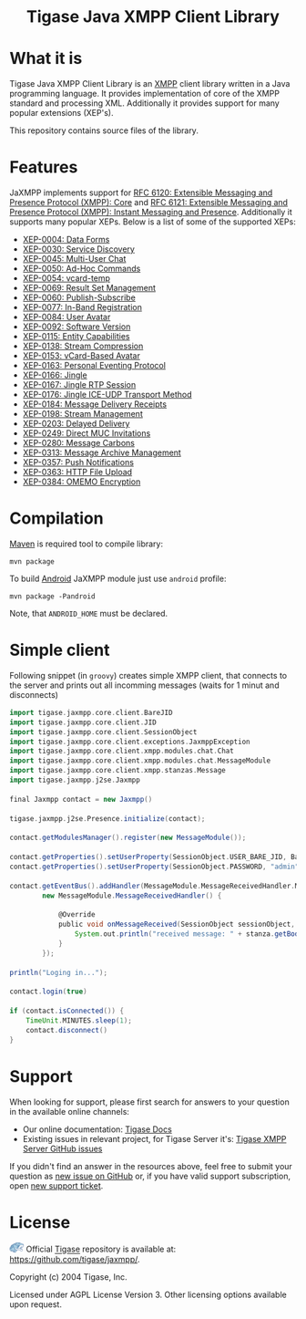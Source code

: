 <h1 align="center">
  Tigase Java XMPP Client Library
</h1>

# What it is

Tigase Java XMPP Client Library is an [XMPP](https://xmpp.org) client library written in a Java programming language. 
It provides implementation of core of the XMPP standard and processing XML. Additionally it provides support for many popular extensions (XEP's). 

This repository contains source files of the library.

# Features
JaXMPP implements support for [RFC 6120: Extensible Messaging and Presence Protocol (XMPP): Core](https://xmpp.org/rfcs/rfc6120.html) and [RFC 6121: Extensible Messaging and Presence Protocol (XMPP): Instant Messaging and Presence](https://xmpp.org/rfcs/rfc6121.html).
Additionally it supports many popular XEPs. Below is a list of some of the supported XEPs:

* [XEP-0004: Data Forms](https://xmpp.org/extensions/xep-0004.html)
* [XEP-0030: Service Discovery](https://xmpp.org/extensions/xep-0030.html)
* [XEP-0045: Multi-User Chat](https://xmpp.org/extensions/xep-0045.html)
* [XEP-0050: Ad-Hoc Commands](https://xmpp.org/extensions/xep-0050.html)
* [XEP-0054: vcard-temp](https://xmpp.org/extensions/xep-0054.html)
* [XEP-0069: Result Set Management](https://xmpp.org/extensions/xep-0059.html)
* [XEP-0060: Publish-Subscribe](https://xmpp.org/extensions/xep-0060.html)
* [XEP-0077: In-Band Registration](https://xmpp.org/extensions/xep-0077.html)
* [XEP-0084: User Avatar](https://xmpp.org/extensions/xep-0084.html)
* [XEP-0092: Software Version](https://xmpp.org/extensions/xep-0092.html)
* [XEP-0115: Entity Capabilities](https://xmpp.org/extensions/xep-0115.html)
* [XEP-0138: Stream Compression](https://xmpp.org/extensions/xep-0138.html)
* [XEP-0153: vCard-Based Avatar](https://xmpp.org/extensions/xep-0153.html)
* [XEP-0163: Personal Eventing Protocol](https://xmpp.org/extensions/xep-0163.html)
* [XEP-0166: Jingle](https://xmpp.org/extensions/xep-0166.html)
* [XEP-0167: Jingle RTP Session](https://xmpp.org/extensions/xep-0167.html)
* [XEP-0176: Jingle ICE-UDP Transport Method](https://xmpp.org/extensions/xep-0176.html)
* [XEP-0184: Message Delivery Receipts](https://xmpp.org/extensions/xep-0184.html)
* [XEP-0198: Stream Management](https://xmpp.org/extensions/xep-0198.html)
* [XEP-0203: Delayed Delivery](https://xmpp.org/extensions/xep-0203.html)
* [XEP-0249: Direct MUC Invitations](https://xmpp.org/extensions/xep-0249.html)
* [XEP-0280: Message Carbons](https://xmpp.org/extensions/xep-0280.html)
* [XEP-0313: Message Archive Management](https://xmpp.org/extensions/xep-0313.html)
* [XEP-0357: Push Notifications](https://xmpp.org/extensions/xep-0357.html)
* [XEP-0363: HTTP File Upload](https://xmpp.org/extensions/xep-0363.html)
* [XEP-0384: OMEMO Encryption](https://xmpp.org/extensions/xep-0384.html)

# Compilation 

[Maven](https://maven.apache.org/) is required tool to compile library:

    mvn package

To build [Android](https://developer.android.com/) JaXMPP module just use `android` profile:

    mvn package -Pandroid 

Note, that `ANDROID_HOME` must be declared.

# Simple client

Following snippet (in `groovy`) creates simple XMPP client, that connects to the server and prints out all incomming messages (waits for 1 minut and disconnects)

```groovy
import tigase.jaxmpp.core.client.BareJID
import tigase.jaxmpp.core.client.JID
import tigase.jaxmpp.core.client.SessionObject
import tigase.jaxmpp.core.client.exceptions.JaxmppException
import tigase.jaxmpp.core.client.xmpp.modules.chat.Chat
import tigase.jaxmpp.core.client.xmpp.modules.chat.MessageModule
import tigase.jaxmpp.core.client.xmpp.stanzas.Message
import tigase.jaxmpp.j2se.Jaxmpp

final Jaxmpp contact = new Jaxmpp()

tigase.jaxmpp.j2se.Presence.initialize(contact);

contact.getModulesManager().register(new MessageModule());

contact.getProperties().setUserProperty(SessionObject.USER_BARE_JID, BareJID.bareJIDInstance("admin@atlantiscity"))
contact.getProperties().setUserProperty(SessionObject.PASSWORD, "admin")

contact.getEventBus().addHandler(MessageModule.MessageReceivedHandler.MessageReceivedEvent.class,
        new MessageModule.MessageReceivedHandler() {

            @Override
            public void onMessageReceived(SessionObject sessionObject, Chat chat, Message stanza) {
                System.out.println("received message: " + stanza.getBody());
            }
        });

println("Loging in...");

contact.login(true)

if (contact.isConnected()) {
    TimeUnit.MINUTES.sleep(1);
    contact.disconnect()
}
```

# Support

When looking for support, please first search for answers to your question in the available online channels:

* Our online documentation: [Tigase Docs](https://docs.tigase.net)
* Existing issues in relevant project, for Tigase Server it's: [Tigase XMPP Server GitHub issues](https://github.com/tigase/jaxmpp/issues)

If you didn't find an answer in the resources above, feel free to submit your question as [new issue on GitHub](https://github.com/tigase/jaxmpp/issues/new/choose) or, if you have valid support subscription, open [new support ticket](https://tigase.net/technical-support).


# License

<img alt="Tigase Tigase Logo" src="https://github.com/tigase/website-assets/blob/master/tigase/images/tigase-logo.png?raw=true" width="25"/> Official <a href="https://tigase.net/">Tigase</a> repository is available at: https://github.com/tigase/jaxmpp/.

Copyright (c) 2004 Tigase, Inc.

Licensed under AGPL License Version 3. Other licensing options available upon request.
